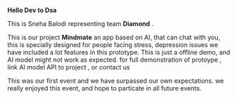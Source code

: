 **Hello Dev to Dsa**

This is Sneha Balodi representing team **Diamond** .

This is our project **Mindmate**
an app based on AI, that can chat with you, this is specially designed for people facing stress, depression issues 
we have included a lot features in this prototype.
This is just a offline demo, and AI model might not work as expected.
for full demonstration of protoype , link AI model API to project , or contact us

This was our first event and we have surpassed our own expectations.
we really enjoyed this event, and hope to particate in all future events.
